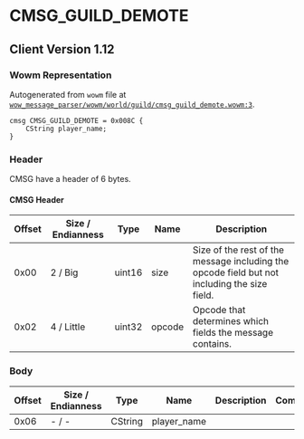 # CMSG_GUILD_DEMOTE

## Client Version 1.12

### Wowm Representation

Autogenerated from `wowm` file at [`wow_message_parser/wowm/world/guild/cmsg_guild_demote.wowm:3`](https://github.com/gtker/wow_messages/tree/main/wow_message_parser/wowm/world/guild/cmsg_guild_demote.wowm#L3).
```rust,ignore
cmsg CMSG_GUILD_DEMOTE = 0x008C {
    CString player_name;
}
```
### Header

CMSG have a header of 6 bytes.

#### CMSG Header

| Offset | Size / Endianness | Type   | Name   | Description |
| ------ | ----------------- | ------ | ------ | ----------- |
| 0x00   | 2 / Big           | uint16 | size   | Size of the rest of the message including the opcode field but not including the size field.|
| 0x02   | 4 / Little        | uint32 | opcode | Opcode that determines which fields the message contains.|

### Body

| Offset | Size / Endianness | Type | Name | Description | Comment |
| ------ | ----------------- | ---- | ---- | ----------- | ------- |
| 0x06 | - / - | CString | player_name |  |  |

